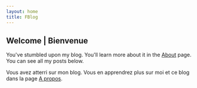```yaml
---
layout: home
title: FBlog
---
```


## Welcome | Bienvenue
You've stumbled upon my blog. You'll learn more about it in the [About](/about/) page.
You can see all my posts below. 
    
Vous avez atterri sur mon blog. Vous en apprendrez plus sur moi et ce blog dans la page [A propos](/about/).

